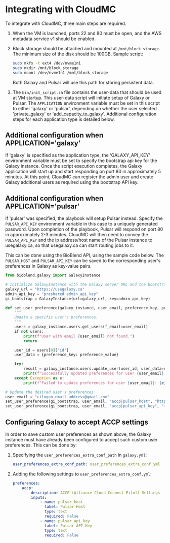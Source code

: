 # Integrating with CloudMC

To integrate with CloudMC, three main steps are required.

1.  When the VM is launched, ports 22 and 80 must be open, and the AWS metadata service v1 should be enabled.

2.  Block storage should be attached and mounted at `/mnt/block_storage`. The minimum size of the disk should be 100GB.
    Sample script:

    ```bash
    sudo mkfs -t ext4 /dev/nvme1n1
    sudo mkdir /mnt/block_storage
    sudo mount /dev/nvme1n1 /mnt/block_storage
    ```

    Both Galaxy and Pulsar will use this path for storing persistent data.

3.  The `bin/init_script.sh` file contains the user-data that should be used at VM startup.
    This user-data script will initiate setup of Galaxy or Pulsar. The `APPLICATION` environment variable
    must be set in this script to either 'galaxy' or 'pulsar', depending on whether the user selected 'private_galaxy'
    or 'add_capacity_to_galaxy'. Additional configuration steps for each application type is detailed below.

## Additional configuration when APPLICATION='galaxy'

If 'galaxy' is specified as the application type, the 'GALAXY_API_KEY' environment variable must be set to specify the bootstrap api key for the Galaxy
instance. Once the script execution completes, the Galaxy application will start up and start responding on port 80 in approximately 5 minutes.
At this point, CloudMC can register the admin user and create Galaxy additional users as required using the bootstrap API key.

## Additional configuration when APPLICATION='pulsar'

If 'pulsar' was specified, the playbook will setup Pulsar instead. Specify the `PULSAR_API_KEY` environment variable in this case to a uniquely generated password.
Upon completion of the playbook, Pulsar will respond on port 80 in approximately 2-3 minutes. CloudMC will then need to convey the `PULSAR_API_KEY` and the
ip address/host name of the Pulsar instance to usegalaxy.ca, so that usegalaxy.ca can start routing jobs to it.

This can be done using the BioBlend API, using the sample code below. The `PULSAR_HOST` and `PULSAR_API_KEY` can be saved to the corresponding user's
preferences in Galaxy as key-value pairs.

```python
from bioblend.galaxy import GalaxyInstance

# Initialize GalaxyInstance with the Galaxy server URL and the bootstrap admin API key
galaxy_url = "https://usegalaxy.ca"
admin_api_key = "preshared_admin_api_key"
gi_bootstrap = GalaxyInstance(url=galaxy_url, key=admin_api_key)

def set_user_preference(galaxy_instance, user_email, preference_key, preference_value):
    """
    Update a specific user's preferences.
    """
    users = galaxy_instance.users.get_users(f_email=user_email)
    if not users:
        print(f"User with email {user_email} not found.")
        return

    user_id = users[0]['id']
    user_data = {preference_key: preference_value}

    try:
        result = galaxy_instance.users.update_user(user_id, user_data=user_data)
        print(f"Successfully updated preferences for user {user_email}: {result}")
    except Exception as e:
        print(f"Failed to update preferences for user {user_email}: {e}")

# Update the desired user's preferences
user_email = "cilogon_email_address@gmail.com"
set_user_preference(gi_bootstrap, user_email, "accp|pulsar_host", "http://<public_ip_or_hostname_of_instance>/")
set_user_preference(gi_bootstrap, user_email, "accp|pulsar_api_key", "<PULSAR_API_KEY>")
```

## Configuring Galaxy to accept ACCP settings

In order to save custom user preferences as shown above, the Galaxy instance must have already been configured to accept
such custom user preferences. This can be done by:

1. Specifying the `user_preferences_extra_conf_path` in `galaxy.yml`:

    ```yaml
    user_preferences_extra_conf_path: user_preferences_extra_conf.yml
    ```

2. Adding the following settings to `user_preferences_extra_conf.yml`:

    ```yaml
    preferences:
        accp:
            description: ACCP (Alliance Cloud Connect Pilot) Settings
            inputs:
                - name: pulsar_host
                  label: Pulsar Host
                  type: text
                  required: False
                - name: pulsar_api_key
                  label: Pulsar API Key
                  type: text
                  required: False
    ```
